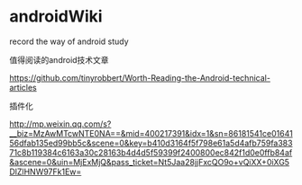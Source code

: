 # androidWiki
record the way of android study

值得阅读的android技术文章


https://github.com/tinyrobbert/Worth-Reading-the-Android-technical-articles

插件化

http://mp.weixin.qq.com/s?__biz=MzAwMTcwNTE0NA==&mid=400217391&idx=1&sn=86181541ce0164156dfab135ed99bb5c&scene=0&key=b410d3164f5f798e61a5d4afb759fa38371c8b119384c6163a30c28163b4d4d5f59399f2400800ec842f1d0e0ffb84af&ascene=0&uin=MjExMjQ&pass_ticket=Nt5Jaa28jjFxcQO9o+vQiXX+0iXG5DlZlHNW97Fk1Ew=
